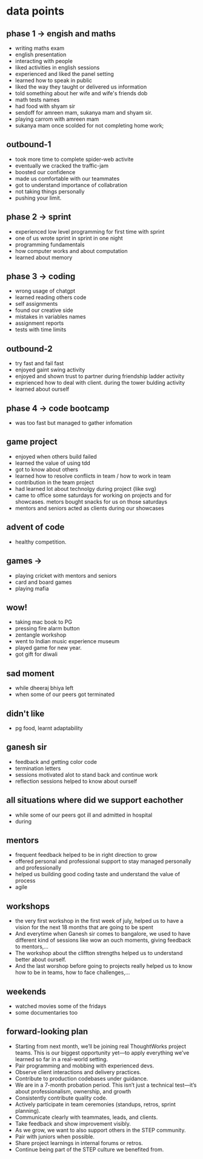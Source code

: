 # data points

## phase 1 -> engish and maths

- writing maths exam
- english presentation
- interacting with people
- liked activities in english sessions
- experienced and liked the panel setting
- learned how to speak in public
- liked the way they taught or delivered us information
- told something about her wife and wife's friends dob
- math tests names
- had food with shyam sir
- sendoff for amreen mam, sukanya mam and shyam sir.
- playing carrom with amreen mam
- sukanya mam once scolded for not completing home work;

## outbound-1

- took more time to complete spider-web activite
- eventually we cracked the traffic-jam
- boosted our confidence
- made us comfortable with our teammates
- got to understand importance of collabration
- not taking things personally
- pushing your limit.

## phase 2 -> sprint

- experienced low level programming for first time with sprint
- one of us wrote sprint in sprint in one night
- programming fundamentals
- how computer works and about computation
- learned about memory

## phase 3 -> coding

- wrong usage of chatgpt
- learned reading others code
- self assignments
- found our creative side
- mistakes in variables names
- assignment reports
- tests with time limits

## outbound-2

- try fast and fail fast
- enjoyed gaint swing activity
- enjoyed and shown trust to partner during friendship ladder activity
- exprienced how to deal with client. during the tower bulding activity
- learned about ourself

## phase 4 -> code bootcamp

- was too fast but managed to gather infomation

## game project

- enjoyed when others build failed
- learned the value of using tdd
- got to know about others
- learned how to resolve conflicts in team / how to work in team
- contribution in the team project
- had learned lot about technolgy during project {like svg}
- came to office some saturdays for working on projects and for showcases. metors bought snacks for us on those saturdays
- mentors and seniors acted as clients during our showcases

## advent of code

- healthy competition.

## games ->

- playing cricket with mentors and seniors
- card and board games
- playing mafia

## wow!

- taking mac book to PG
- pressing fire alarm button
- zentangle workshop
- went to Indian music experience museum
- played game for new year.
- got gift for diwali

## sad moment

- while dheeraj bhiya left
- when some of our peers got terminated

## didn't like

- pg food, learnt adaptability

## ganesh sir

- feedback and getting color code
- termination letters
- sessions motivated alot to stand back and continue work
- reflection sessions helped to know about ourself

## all situations where did we support eachother

- while some of our peers got ill and admitted in hospital
- during 

## mentors

- frequent feedback helped to be in right direction to grow
- offered personal and professional support to stay managed personally and
  professionally
- helped us building good coding taste and understand the value of process
- agile

## workshops

- the very first workshop in the first week of july, helped us to have a vision for the next 18 months that are going to be spent
- And everytime when Ganesh sir comes to bangalore, we used to have different kind of sessions like wow an ouch moments, giving feedback to mentors,...
- The workshop about the cliffton strengths helped us to understand better about ourself.
- And the last worshop before going to projects really helped us to know how to be in teams, how to face challenges,...

## weekends

- watched movies some of the fridays
- some documentaries too

## forward-looking plan

- Starting from next month, we’ll be joining real ThoughtWorks project teams. This is our biggest opportunity yet—to apply everything we’ve learned so far in a real-world setting.
- Pair programming and mobbing with experienced devs.
- Observe client interactions and delivery practices.
- Contribute to production codebases under guidance.
- We are in a 7-month probation period. This isn’t just a technical test—it’s about professionalism, ownership, and growth
- Consistently contribute quality code.
- Actively participate in team ceremonies (standups, retros, sprint planning).
- Communicate clearly with teammates, leads, and clients.
- Take feedback and show improvement visibly.
- As we grow, we want to also support others in the STEP community.
- Pair with juniors when possible.
- Share project learnings in internal forums or retros.
- Continue being part of the STEP culture we benefited from.

